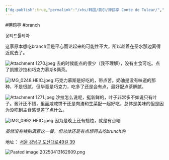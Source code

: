 ```yaml
---
{"dg-publish":true,"permalink":"/xhs/韩国/首尔/狎鸥亭 Conte de Tulear/","tags":["rednote","首尔"],"created":"2024-11-11","updated":"2025-04-13T16:27:33.712+08:00"}
---
```


#狎鸥亭 #branch

꽁티드툴레아

这家原本想吃branch但是平心而论起来的可能性不大，所以趁着在圣水那边离得近就去了。

![Attachment 1270.jpeg](/img/user/xhs/%E9%9F%A9%E5%9B%BD/%E9%A6%96%E5%B0%94/photo-%E9%A6%96%E5%B0%94/Attachment%201270.jpeg)
去的时候能点的很少（我不理解），没有主食可吃。点了凯撒沙拉和巧克力慕斯&俩茶。

![IMG_0248.HEIC.jpeg](/img/user/xhs/%E9%9F%A9%E5%9B%BD/%E9%A6%96%E5%B0%94/photo-%E9%A6%96%E5%B0%94/IMG_0248.HEIC.jpeg)
巧克力慕斯是好吃的，带点苦。奶油是没有味道的那种，不是很腻，但毕竟是巧克力，吃多了还是会有点，最好配点茶解腻。

![Attachment 1271.jpeg](/img/user/xhs/%E9%9F%A9%E5%9B%BD/%E9%A6%96%E5%B0%94/photo-%E9%A6%96%E5%B0%94/Attachment%201271.jpeg)
沙拉怎么说呢，挺新鲜的，叶子非常多不如说只有叶子。酱汁还不错，里面咸咸饼干还是肉渣和生菜配一起好吃，总体是美味的但是因为没吃到主食感觉差了点什么。

![IMG_0992.HEIC.jpeg](/img/user/xhs/%E9%9F%A9%E5%9B%BD/%E9%A6%96%E5%B0%94/photo-%E9%A6%96%E5%B0%94/IMG_0992.HEIC.jpeg)
因为是晚上还有蜡烛，就是有点暗

*虽然没有特别满意这一餐，但总体还是有点想再去吃brunch的*

地址：
[서울 강남구 도산대로49길 39](https://pcmap.place.naver.com/restaurant/1432373629/home?from=map&fromPanelNum=1&additionalHeight=76&timestamp=202504131625&locale=ko&svcName=map_pcv5&searchText=Conte%20de%20Tulear#)

![Pasted image 20250413162609.png](/img/user/xhs/%E9%9F%A9%E5%9B%BD/%E9%A6%96%E5%B0%94/photo-%E9%A6%96%E5%B0%94/Pasted%20image%2020250413162609.png)